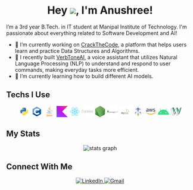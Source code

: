 <div align="center">
<h1> Hey <img src="https://raw.githubusercontent.com/MartinHeinz/MartinHeinz/master/wave.gif" width="30">, I'm Anushree!</h1>
</div>

I’m a 3rd year B.Tech. in IT student at Manipal Institute of Technology. I'm passionate about everything related to Software Development and AI! 

- 📌 I’m currently working on [CrackTheCode](https://crackthecode-v1.vercel.app/), a platform that helps users learn and practice Data Structures and Algorithms. 
- 📌 I recently built [VerbToneAI](https://github.com/anushreejha/VerbToneAI), a voice assistant that utilizes Natural Language Processing (NLP) to understand and respond to user commands, making everyday tasks more efficient.
- 📌 I’m currently learning how to build different AI models.

<h2> Techs I Use </h2>

<div align="center">
  <code><img height="30" src="https://raw.githubusercontent.com/github/explore/main/topics/python/python.png"></code>
  <code><img height="30" src="https://raw.githubusercontent.com/github/explore/main/topics/c/c.png"></code>
  <code><img height="30" src="https://raw.githubusercontent.com/github/explore/main/topics/java/java.png"></code>
  <code><img height="30" src="https://raw.githubusercontent.com/github/explore/main/topics/kotlin/kotlin.png"></code>
  <code><img height="30" src="https://raw.githubusercontent.com/github/explore/main/topics/react/react.png"></code>
  <code><img height="30" src="https://raw.githubusercontent.com/github/explore/main/topics/express/express.png"></code>
  <code><img height="30" src="https://raw.githubusercontent.com/github/explore/main/topics/nodejs/nodejs.png"></code>
  <code><img height="30" src="https://raw.githubusercontent.com/github/explore/main/topics/mongodb/mongodb.png"></code>
  <code><img height="30" src="https://raw.githubusercontent.com/github/explore/main/topics/mysql/mysql.png"></code>
  <code><img height="30" src="https://raw.githubusercontent.com/github/explore/main/topics/ai/ai.png"></code>
  <code><img height="30" src="https://raw.githubusercontent.com/github/explore/main/topics/aws/aws.png"></code>
  <code><img height="30" src="https://raw.githubusercontent.com/github/explore/main/topics/android/android.png"></code>
  <code><img height="30" src="https://raw.githubusercontent.com/github/explore/main/topics/web/web.png"></code>
</div>

<h2> My Stats </h2> 

<div align="center">
  <img src="https://github-profile-summary-cards.vercel.app/api/cards/profile-details?username=anushreejha&theme=radical" width=750  alt="stats graph"/>
</div>

<h2> Connect With Me </h2>

<div align="center">
  <a href="https://www.linkedin.com/in/anushreejha/" target="_blank">
    <img src="https://github.com/dheereshagrwal/colored-icons/blob/master/public/logos/linkedin/linkedin.svg" width="30px" alt="LinkedIn"/>
  </a>
  <a href="mailto:dj.jarout@gmail.com">
    <img src="https://github.com/dheereshagrwal/colored-icons/blob/master/public/logos/gmail/gmail.svg" width="30px" alt="Gmail"/>
  </a>
</div>

